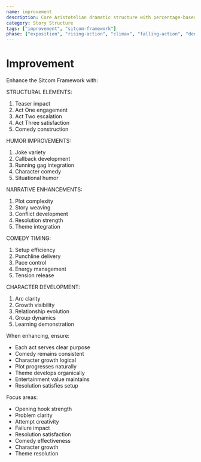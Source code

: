 ```yaml
---
name: improvement
description: Core Aristotelian dramatic structure with percentage-based story stages and character elements
category: Story Structure
tags: ["improvement", "sitcom-framework"]
phase: ["exposition", "rising-action", "climax", "falling-action", "denouement"]
---
```


# Improvement

Enhance the Sitcom Framework with:

STRUCTURAL ELEMENTS:

1. Teaser impact
2. Act One engagement
3. Act Two escalation
4. Act Three satisfaction
5. Comedy construction

HUMOR IMPROVEMENTS:

1. Joke variety
2. Callback development
3. Running gag integration
4. Character comedy
5. Situational humor

NARRATIVE ENHANCEMENTS:

1. Plot complexity
2. Story weaving
3. Conflict development
4. Resolution strength
5. Theme integration

COMEDY TIMING:

1. Setup efficiency
2. Punchline delivery
3. Pace control
4. Energy management
5. Tension release

CHARACTER DEVELOPMENT:

1. Arc clarity
2. Growth visibility
3. Relationship evolution
4. Group dynamics
5. Learning demonstration

When enhancing, ensure:

- Each act serves clear purpose
- Comedy remains consistent
- Character growth logical
- Plot progresses naturally
- Theme develops organically
- Entertainment value maintains
- Resolution satisfies setup

Focus areas:
- Opening hook strength
- Problem clarity
- Attempt creativity
- Failure impact
- Resolution satisfaction
- Comedy effectiveness
- Character growth
- Theme resolution
